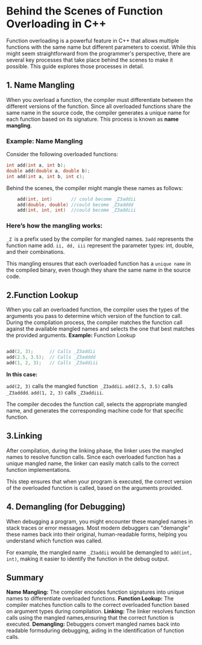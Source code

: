 # Behind the Scenes of Function Overloading in C++

Function overloading is a powerful feature in C++ that allows multiple functions with the same name but different parameters to coexist. While this might seem straightforward from the programmer's perspective, there are several key processes that take place behind the scenes to make it possible. This guide explores those processes in detail.

## 1. Name Mangling

When you overload a function, the compiler must differentiate between the different versions of the function. Since all overloaded functions share the same name in the source code, the compiler generates a unique name for each function based on its signature. This process is known as **name mangling**.

### Example: Name Mangling

Consider the following overloaded functions:

```cpp
int add(int a, int b);
double add(double a, double b);
int add(int a, int b, int c);
```
Behind the scenes, the compiler might mangle these names as follows:
```cpp
    add(int, int)       // could become _Z3addii
    add(double, double) //could become _Z3adddd
    add(int, int, int)  //could become _Z3addiii
```
### Here’s how the mangling works:

`_Z `is a prefix used by the compiler for mangled names.
`3add` represents the function name add.
`ii, dd, iii` represent the parameter types: int, double, and their combinations.

This mangling ensures that each overloaded function has a `unique name` in the compiled binary, even though they share the same name in the source code.
## 2.Function Lookup

When you call an overloaded function, the compiler uses the types of the arguments you pass to determine which version of the function to call. During the compilation process, the compiler matches the function call against the available mangled names and selects the one that best matches the provided arguments.
**Example:** Function Lookup

```cpp

add(2, 3);      // Calls _Z3addii
add(2.5, 3.5);  // Calls _Z3adddd
add(1, 2, 3);   // Calls _Z3addiii
```
**In this case:**

`add(2, 3)` calls the mangled function` _Z3addii`.
`add(2.5, 3.5)` calls `_Z3adddd`.
`add(1, 2, 3)` calls `_Z3addiii`.

The compiler decodes the function call, selects the appropriate mangled name, and generates the corresponding machine code for that specific function.
## 3.Linking

After compilation, during the linking phase, the linker uses the mangled names to resolve function calls. Since each overloaded function has a unique mangled name, the linker can easily match calls to the correct function implementations.

This step ensures that when your program is executed, the correct version of the overloaded function is called, based on the arguments provided.
## 4. Demangling (for Debugging)

When debugging a program, you might encounter these mangled names in stack traces or error messages. Most modern debuggers can "demangle" these names back into their original, human-readable forms, helping you understand which function was called.

For example, the mangled name `_Z3addii` would be demangled to `add(int, int)`, making it easier to identify the function in the debug output.
## Summary
**Name Mangling:** The compiler encodes function signatures into unique names to differentiate overloaded functions.
**Function Lookup:** The compiler matches function calls to the correct overloaded function based on argument types during compilation.
**Linking:** The linker resolves function calls using the mangled       names,ensuring that the correct function is executed.
**Demangling:** Debuggers convert mangled names back into readable formsduring debugging, aiding in the identification of function calls.


